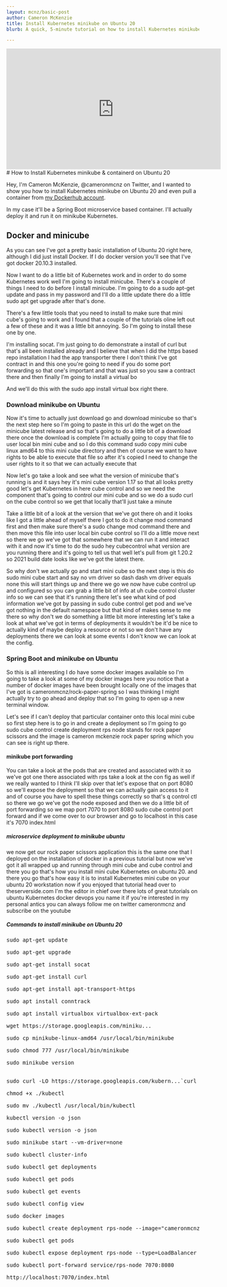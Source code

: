 ```yaml
---
layout: mcnz/basic-post
author: Cameron McKenzie
title: Install Kubernetes minikube on Ubuntu 20
blurb: A quick, 5-minute tutorial on how to install Kubernetes minikube on Ubuntu 20. I use a virtual image here but this Kubernetes minikube on Ubuntu example works on bare metal too.

---
```


<div class="embed-responsive embed-responsive-16by9">
<iframe width="560" height="315" src="https://www.youtube.com/embed/DaQLWrS04h8" frameborder="0" allow="accelerometer; autoplay; clipboard-write; encrypted-media; gyroscope; picture-in-picture" allowfullscreen></iframe>
</div>
# How to Install Kubernetes minikube & containerd on Ubuntu 20

Hey, I'm Cameron McKenzie, @cameronmcnz on Twitter, and I wanted to show you how to install Kubernetes minikube on Ubuntu 20 and even pull a container from [my Dockerhub account](https://hub.docker.com/u/cameronmcnz). 

In my case it'll be a Spring Boot microservice based container. I'll actually deploy it and run it on minikube Kubernetes.

## Docker and minicube

As you can see I've got a pretty basic installation of Ubuntu 20 right here, although I did just install Docker. If I do docker version you'll see that I've got docker 20.10.3 installed. 

Now I want to do a little bit of Kubernetes work and in order to do some Kubernetes work well I'm going to install minicube. There's a couple of things I need to do before I install minicube. I'm going to do a sudo apt-get update and pass in my password and I'll do a little update there do a little sudo apt get upgrade after that's done.

There's a few little tools that you need to install to make sure that mini cube's going to work and I found that a couple of the tutorials oline left out a few of these and it was a little bit annoying. So I'm going to install these one by one.

I'm installing socat. I'm just going to do demonstrate a install of curl but that's all been installed already and I believe that when I did the https based repo installation I had the app transporter there I don't think I've got contract in and this one you're going to need if you do some port forwarding so that one's important and that was just so you saw a contract there and then finally I'm going to install a virtual bo

And we'll do this with the sudo app install virtual box right there.

### Download minikube on Ubuntu

Now it's time to actually just download go and download minicube so that's the next step here so I'm going to paste in this url do the wget on the minicube latest release and so that's going to do a little bit of a download there once the download is complete I'm actually going to copy that file to user local bin mini cube and so I do this command sudo copy mini cube linux amd64 to this mini cube directory and then of course we want to have rights to be able to execute that file so after it's copied I need to change the user rights to it so that we can actually execute that

Now let's go take a look and see what the version of minicube that's running is and it says hey it's mini cube version 1.17 so that all looks pretty good let's get Kubernetes in here cube control and so we need the component that's going to control our mini cube and so we do a sudo curl on the cube control so we get that locally that'll just take a minute

Take a little bit of a look at the version that we've got there oh and it looks like I got a little ahead of myself there I got to do it change mod command first and then make sure there's a sudo change mod command there and then move this file into user local bin cube control so I'll do a little move next so there we go we've got that somewhere that we can run it and interact with it and now it's time to do the sudo hey cubecontrol what version are you running there and it's going to tell us that well let's pull from git 1.20.2 so 2021 build date looks like we've got the latest there. 

So why don't we actually go and start mini cube so the next step is this do sudo mini cube start and say no vm driver so dash dash vm driver equals none this will start things up and there we go we now have cube control up and configured so you can grab a little bit of info at uh cube control cluster info so we can see that it's running there let's see what kind of pod information we've got by passing in sudo cube control get pod and we've got nothing in the default namespace but that kind of makes sense to me there so why don't we do something a little bit more interesting let's take a look at what we've got in terms of deployments it wouldn't be it'd be nice to actually kind of maybe deploy a resource or not so we don't have any deployments there we can look at some events I don't know we can look at the config.

### Spring Boot and minikube on Ubuntu

So this is all interesting I do have some docker images available so I'm going to take a look at some of my docker images here you notice that a number of docker images have been brought locally one of the images that I've got is cameronmcnz/rock-paper-spring so I was thinking I might actually try to go ahead and deploy that so I'm going to open up a new terminal window.

Let's see if I can't deploy that particular container onto this local mini cube so first step here is to go in and create a deployment so I'm going to go sudo cube control create deployment rps node stands for rock paper scissors and the image is cameron mckenzie rock paper spring which you can see is right up there.

#### minikube port forwarding

You can take a look at the pods that are created and associated with it so we've got one there associated with rps take a look at the con fig as well if we really wanted to I think I'll skip over that let's expose that on port 8080 so we'll expose the deployment so that we can actually gain access to it and of course you have to spell these things correctly so that's q control ctl so there we go we've got the node exposed and then we do a little bit of port forwarding so we map port 7070 to port 8080 sudo cube control port forward and if we come over to our browser and go to localhost in this case it's 7070 index.html

##### microservice deployment to minikube ubuntu

we now get our rock paper scissors application this is the same one that I deployed on the installation of docker in a previous tutorial but now we've got it all wrapped up and running through mini cube and cube control and there you go that's how you install mini cube Kubernetes on ubuntu 20. and there you go that's how easy it is to install Kubernetes mini cube on your ubuntu 20 workstation now if you enjoyed that tutorial head over to theserverside.com I'm the editor in chief over there lots of great tutorials on ubuntu Kubernetes docker devops you name it if you're interested in my personal antics you can always follow me on twitter cameronmcnz and subscribe on the youtube


##### Commands to install minikube on Ubuntu 20

<pre>
sudo apt-get update

sudo apt-get upgrade

sudo apt-get install socat

sudo apt-get install curl

sudo apt-get install apt-transport-https

sudo apt install conntrack

sudo apt install virtualbox virtualbox-ext-pack

wget https://storage.googleapis.com/miniku...​

sudo cp minikube-linux-amd64 /usr/local/bin/minikube

sudo chmod 777 /usr/local/bin/minikube

sudo minikube version


sudo curl -LO https://storage.googleapis.com/kubern...​`curl -s https://storage.googleapis.com/kubern...​`/bin/linux/amd64/kubectl

chmod +x ./kubectl

sudo mv ./kubectl /usr/local/bin/kubectl

kubectl version -o json

sudo kubectl version -o json

sudo minikube start --vm-driver=none

sudo kubectl cluster-info

sudo kubectl get deployments

sudo kubectl get pods

sudo kubectl get events

sudo kubectl config view

sudo docker images

sudo kubectl create deployment rps-node --image="cameronmcnz/rock-paper-spring"

sudo kubectl get pods

sudo kubectl expose deployment rps-node --type=LoadBalancer --port=8080

sudo kubectl port-forward service/rps-node 7070:8080

http://localhost:7070/index.html

</pre>
